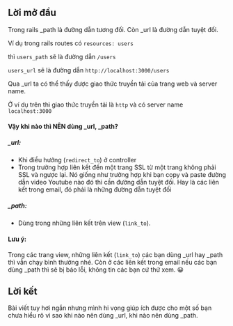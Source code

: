 ## Lời mở đầu
Trong rails _path là đường dẫn tương đối. Còn _url là đường dẫn tuyệt đối.

Ví dụ trong rails routes có `resources: users`

thì `users_path` sẽ là đường dẫn `/users`

`users_url` sẽ là đường dẫn `http://localhost:3000/users`

Qua _url ta có thể thấy được giao thức truyền tải của trang web và server name.

Ở ví dụ trên thì giao thức truyền tải là `http` và có server name `localhost:3000`

#### Vậy khi nào thì NÊN dùng _url, _path?
##### _url:
- Khi điều hướng (`redirect_to`) ở controller
- Trong trường hợp liên kết đến một trang SSL từ một trang không phải SSL và ngược lại. Nó giống như trường hợp khi bạn copy và paste đường dẫn video Youtube nào đó thì cần đường dẫn tuyệt đối. Hay là các liên kết trong email, đó phải là những đường dẫn tuyệt đối
##### _path:
- Dùng trong những liên kết trên view (`link_to`). 
#### Lưu ý:
 Trong các trang view, những liên kết (`link_to`) các bạn dùng _url hay _path thì vẫn chạy bình thường nhé. Còn ở các liên kết trong email nếu các bạn dùng _path thì sẽ bị báo lỗi, không tin các bạn cứ thử xem. :grinning:
## Lời kết
Bài viết tuy hơi ngắn nhưng mình hi vọng giúp ích được cho một số bạn chưa hiểu rõ vì sao khi nào nên dùng _url, khi nào nên dùng  _path.